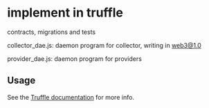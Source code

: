 # implement in truffle

contracts, migrations and tests

collector_dae.js: daemon program for collector, writing in web3@1.0

provider_dae.js: daemon program for providers

## Usage

See the [Truffle documentation](http://truffleframework.com/docs/) for more info.
